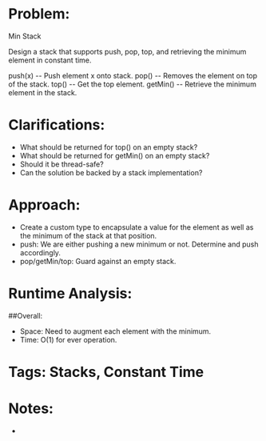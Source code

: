 # Problem:
  Min Stack
  
  Design a stack that supports push, pop, top, and retrieving the minimum element in constant time.

  push(x) -- Push element x onto stack.
  pop() -- Removes the element on top of the stack.
  top() -- Get the top element.
  getMin() -- Retrieve the minimum element in the stack.
  
# Clarifications:
  - What should be returned for top() on an empty stack?
  - What should be returned for getMin() on an empty stack?
  - Should it be thread-safe?
  - Can the solution be backed by a stack implementation?

# Approach:
  - Create a custom type to encapsulate a value for the element as well as the minimum of the stack at that position.
  - push: We are either pushing a new minimum or not.  Determine and push accordingly.
  - pop/getMin/top: Guard against an empty stack.

# Runtime Analysis:

##Overall:
  - Space: Need to augment each element with the minimum.
  - Time: O(1) for ever operation.

# Tags: Stacks, Constant Time

# Notes:
  - 